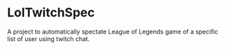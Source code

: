 # LolTwitchSpec
A project to automatically spectate League of Legends game of a specific list of user using twitch chat.
